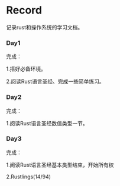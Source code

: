 # Record

记录rust和操作系统的学习文档。

### Day1

完成：

1.搭好必备环境。

2.阅读Rust语言圣经、完成一些简单练习。

### Day2

完成：

1.阅读Rust语言圣经数值类型一节。

### Day3

完成：

1.阅读Rust语言圣经基本类型结束，开始所有权

2.Rustlings(14/94)